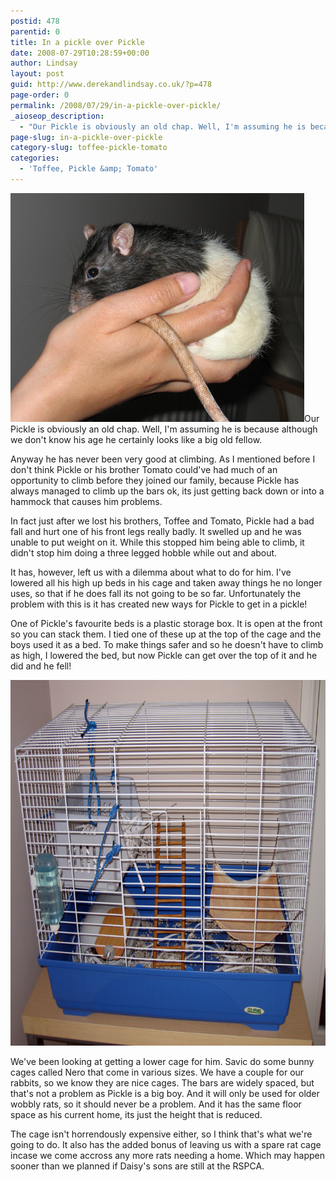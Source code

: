 ```yaml
---
postid: 478
parentid: 0
title: In a pickle over Pickle
date: 2008-07-29T10:28:59+00:00
author: Lindsay
layout: post
guid: http://www.derekandlindsay.co.uk/?p=478
page-order: 0
permalink: /2008/07/29/in-a-pickle-over-pickle/
_aioseop_description:
  - "Our Pickle is obviously an old chap. Well, I'm assuming he is because although we don't know his age he certainly looks like a big old fellow."
page-slug: in-a-pickle-over-pickle
category-slug: toffee-pickle-tomato
categories:
  - 'Toffee, Pickle &amp; Tomato'
---
```

<img class="alignright size-full wp-image-8372" title="Black hooded rat, Pickle sitting in my hand" src="/wp-content/uploads/2008/07/post_1688.jpg" alt="Black hooded rat, Pickle sitting in my hand" width="470" height="366" />Our Pickle is obviously an old chap. Well, I'm assuming he is because although we don't know his age he certainly looks like a big old fellow.

Anyway he has never been very good at climbing. As I mentioned before I don't think Pickle or his brother Tomato could've had much of an opportunity to climb before they joined our family, because Pickle has always managed to climb up the bars ok, its just getting back down or into a hammock that causes him problems.

In fact just after we lost his brothers, Toffee and Tomato, Pickle had a bad fall and hurt one of his front legs really badly. It swelled up and he was unable to put weight on it. While this stopped him being able to climb, it didn't stop him doing a three legged hobble while out and about.

It has, however, left us with a dilemma about what to do for him. I've lowered all his high up beds in his cage and taken away things he no longer uses, so that if he does fall its not going to be so far. Unfortunately the problem with this is it has created new ways for Pickle to get in a pickle!

One of Pickle's favourite beds is a plastic storage box. It is open at the front so you can stack them. I tied one of these up at the top of the cage and the boys used it as a bed. To make things safer and so he doesn't have to climb as high, I lowered the bed, but now Pickle can get over the top of it and he did and he fell!

<img class="aligncenter size-full wp-image-8373" title="Our current rat cage" src="/wp-content/uploads/2008/07/post_1863.jpg" alt="Our current rat cage" width="780" height="585" /> 

We've been looking at getting a lower cage for him. Savic do some bunny cages called Nero that come in various sizes. We have a couple for our rabbits, so we know they are nice cages. The bars are widely spaced, but that's not a problem as Pickle is a big boy. And it will only be used for older wobbly rats, so it should never be a problem. And it has the same floor space as his current home, its just the height that is reduced.

The cage isn't horrendously expensive either, so I think that's what we're going to do. It also has the added bonus of leaving us with a spare rat cage incase we come accross any more rats needing a home. Which may happen sooner than we planned if Daisy's sons are still at the RSPCA.